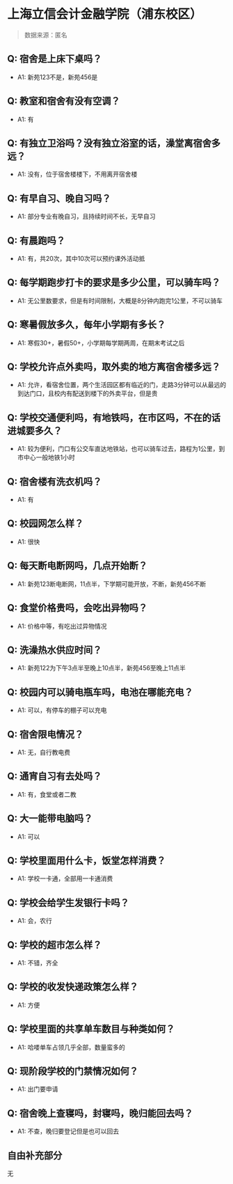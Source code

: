 # 上海立信会计金融学院（浦东校区）

> 数据来源：匿名

## Q: 宿舍是上床下桌吗？

- A1: 新苑123不是，新苑456是

## Q: 教室和宿舍有没有空调？

- A1: 有

## Q: 有独立卫浴吗？没有独立浴室的话，澡堂离宿舍多远？

- A1: 没有，位于宿舍楼楼下，不用离开宿舍楼

## Q: 有早自习、晚自习吗？

- A1: 部分专业有晚自习，且持续时间不长，无早自习

## Q: 有晨跑吗？

- A1: 有，共20次，其中10次可以预约课外活动抵

## Q: 每学期跑步打卡的要求是多少公里，可以骑车吗？

- A1: 无公里数要求，但是有时间限制，大概是8分钟内跑完1公里，不可以骑车

## Q: 寒暑假放多久，每年小学期有多长？

- A1: 寒假30+，暑假50+，小学期每学期两周，在期末考试之后

## Q: 学校允许点外卖吗，取外卖的地方离宿舍楼多远？

- A1: 允许，看宿舍位置，两个生活园区都有临近的门，走路3分钟可以从最远的到达门口，且校内有配送到楼下的外卖平台，但是贵

## Q: 学校交通便利吗，有地铁吗，在市区吗，不在的话进城要多久？

- A1: 较为便利，门口有公交车直达地铁站，也可以骑车过去，路程为1公里，到市中心一般地铁1小时

## Q: 宿舍楼有洗衣机吗？

- A1: 有

## Q: 校园网怎么样？

- A1: 很快

## Q: 每天断电断网吗，几点开始断？

- A1: 新苑123断电断网，11点半，下学期可能开放，不断，新苑456不断

## Q: 食堂价格贵吗，会吃出异物吗？

- A1: 价格中等，有吃出过异物情况

## Q: 洗澡热水供应时间？

- A1: 新苑122为下午3点半至晚上10点半，新苑456至晚上11点半

## Q: 校园内可以骑电瓶车吗，电池在哪能充电？

- A1: 可以，有停车的棚子可以充电

## Q: 宿舍限电情况？

- A1: 无，自行教电费

## Q: 通宵自习有去处吗？

- A1: 有，食堂或者二教

## Q: 大一能带电脑吗？

- A1: 可以

## Q: 学校里面用什么卡，饭堂怎样消费？

- A1: 学校一卡通，全部用一卡通消费

## Q: 学校会给学生发银行卡吗？

- A1: 会，农行

## Q: 学校的超市怎么样？

- A1: 不错，齐全

## Q: 学校的收发快递政策怎么样？

- A1: 方便

## Q: 学校里面的共享单车数目与种类如何？

- A1: 哈喽单车占领几乎全部，数量蛮多的

## Q: 现阶段学校的门禁情况如何？

- A1: 出门要申请

## Q: 宿舍晚上查寝吗，封寝吗，晚归能回去吗？

- A1: 不查，晚归要登记但是也可以回去

## 自由补充部分

无
